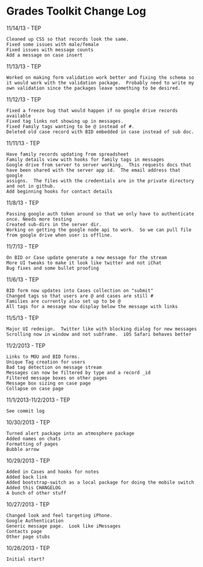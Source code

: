 Grades Toolkit Change Log
=========================

11/14/13 - TEP

	Cleaned up CSS so that records look the same.
	Fixed some issues with male/female
	Fixed issues with message counts
	Add a message on case insert
	

11/13/13 - TEP

	Worked on making form validation work better and fixing the schema so it would work with the validation package.  Probably need to write my own validation since the packages leave something to be desired.
	
11/12/13 - TEP

	Fixed a freeze bug that would happen if no google drive records available
	Fixed tag links not showing up in messages.  
	Fixed Family tags wanting to be @ instead of #.
	Deleted old case record with BID embedded in case instead of sub doc.
	

11/11/13 - TEP
	
	Have family records updating from spreadsheet
	Family details view with hooks for family tags in messages
	Google drive from server to server working.  This requests docs that
	have been shared with the server app id.  The email address that google
	assigns.  The files with the credentials are in the private directory 
	and not in github.
	Add beginning hooks for contact details

11/8/13 - TEP

	Passing google auth token around so that we only have to authenticate once. Needs more testing
	Created sub-dirs in the server dir.
	Working on getting the google node api to work.  So we can pull file from google drive when user is offline.


11/7/13 - TEP
	
	On BID or Case update generate a new message for the stream
	More UI tweaks to make it look like twitter and not iChat
	Bug fixes and some bullet proofing


11/6/13 - TEP

	BID form now updates into Cases collection on "submit"
	Changed tags so that users are @ and cases are still #
	Families are currently also set up to be @
	All tags for a message now display below the message with links


11/5/13 - TEP

	Major UI redesign.  Twitter like with blocking dialog for new messages
	Scrolling now in window and not subframe.  iOS Safari behaves better


11/2/2013 - TEP
	
	Links to MOU and BID forms.	
	Unique Tag creation for users
	Bad tag detection on message stream
	Messages can now be filtered by type and a record _id
	Filtered message boxes on other pages
	Message box sizing on case page
	Collapse on case page


11/1/2013-11/2/2013 - TEP
	
	See commit log
	

10/30/2013 - TEP
	
	Turned alert package into an atmosphere package
	Added names on chats
	Formatting of pages
	Bubble arrow
	
10/29/2013 - TEP

    Added in Cases and hooks for notes
    Added back link
    Added bootstrap-switch as a local package for doing the mobile switch
    Added this CHANGELOG
    A bunch of other stuff
    
10/27/2013 - TEP
    
    Changed look and feel targeting iPhone.  
    Google Authentication
    Generic message page.  Look like iMessages
    Contacts page
    Other page stubs
    
10/26/2013 - TEP
	
	Initial start?
